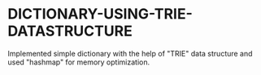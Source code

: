 # DICTIONARY-USING-TRIE-DATASTRUCTURE
Implemented simple dictionary with the help of "TRIE" data structure and used "hashmap"  for memory optimization.
